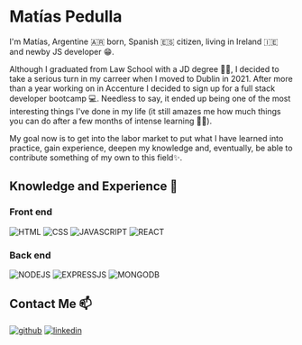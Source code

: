 # Matías Pedulla

I'm Matías, Argentine 🇦🇷 born, Spanish 🇪🇸 citizen, living in Ireland 🇮🇪 and newby JS developer 😁.

Although I graduated from Law School with a JD degree 👨‍⚖️, I decided to take a serious turn in my carreer when I moved to Dublin in 2021. After more than a year working on in Accenture I decided to sign up for a full stack developer bootcamp 💻. Needless to say, it ended up being one of the most interesting things I've done in my life (it still amazes me how much things you can do after a few months of intense learning 👨‍🎓).

My goal now is to get into the labor market to put what I have learned into practice, gain experience, deepen my knowledge and, eventually, be able to contribute something of my own to this field✨.

## Knowledge and Experience 🔭

### Front end

![HTML](https://img.shields.io/badge/HTML5-E34F26?style=for-the-badge&logo=html5&logoColor=white)
![CSS](https://img.shields.io/badge/CSS3-1572B6?style=for-the-badge&logo=css3&logoColor=white)
![JAVASCRIPT](https://img.shields.io/badge/JavaScript-323330?style=for-the-badge&logo=javascript&logoColor=F7DF1E)
![REACT](https://img.shields.io/badge/React-20232A?style=for-the-badge&logo=react&logoColor=61DAFB)

### Back end

![NODEJS](https://img.shields.io/badge/Node.js-43853D?style=for-the-badge&logo=node.js&logoColor=white)
![EXPRESSJS](https://img.shields.io/badge/Express.js-404D59?style=for-the-badge)
![MONGODB](https://img.shields.io/badge/MongoDB-4EA94B?style=for-the-badge&logo=mongodb&logoColor=white)

## Contact Me 📫

[![github](https://img.shields.io/static/v1?label=&message=github&color=171515&logo=github&logoColor=white&style=for-the-badge)](https://github.com/matias13588)
[![linkedin](https://img.shields.io/static/v1?label=&message=linkedin&color=0e76a8&logo=linkedin&logoColor=white&style=for-the-badge)](https://www.linkedin.com/in/matias-pedulla/)
